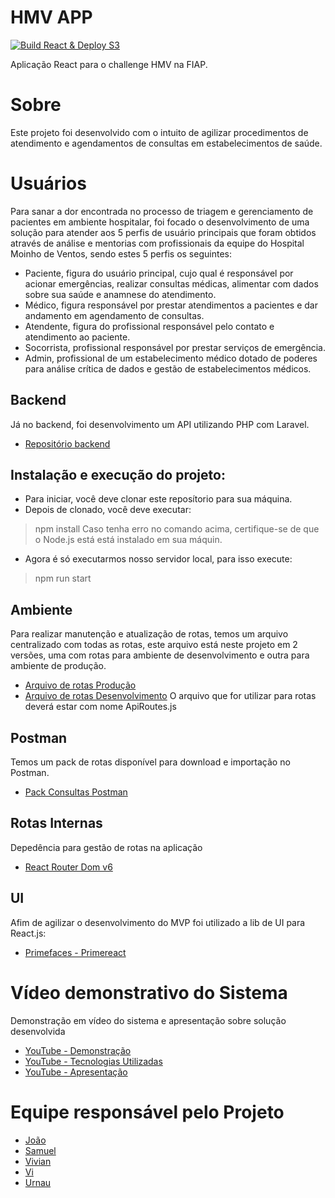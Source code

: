 # HMV APP
[![Build React & Deploy S3](https://github.com/urnauzao/hmv-app/actions/workflows/actions-build-deploy.yml/badge.svg)](https://github.com/urnauzao/hmv-app/actions/workflows/actions-build-deploy.yml)

Aplicação React para o challenge HMV na FIAP.

# Sobre
Este projeto foi desenvolvido com o intuito de agilizar procedimentos de atendimento e agendamentos de consultas em estabelecimentos de saúde. 

# Usuários
Para sanar a dor encontrada no processo de triagem e gerenciamento de pacientes em ambiente hospitalar, foi focado o desenvolvimento de uma solução para atender aos 5 perfis de usuário principais que foram obtidos através de análise e mentorias com profissionais da equipe do Hospital Moinho de Ventos, sendo estes 5 perfis os seguintes:
- Paciente, figura do usuário principal, cujo qual é responsável por acionar emergências, realizar consultas médicas, alimentar com dados sobre sua saúde e anamnese do atendimento.
- Médico, figura responsável por prestar atendimentos a pacientes e dar andamento em agendamento de consultas. 
- Atendente, figura do profissional responsável pelo contato e atendimento ao paciente.
- Socorrista, profissional responsável por prestar serviços de emergência.
- Admin, profissional de um estabelecimento médico dotado de poderes para análise crítica de dados e gestão de estabelecimentos médicos.

## Backend
Já no backend, foi desenvolvimento um API utilizando PHP com Laravel. 
- [Repositório backend](https://github.com/urnauzao/hmv-mock)

## Instalação e execução do projeto:
- Para iniciar, você deve clonar este reposítorio para sua máquina.
- Depois de clonado, você deve executar:
> npm install
Caso tenha erro no comando acima, certifique-se de que o Node.js está está instalado em sua máquin.
- Agora é só executarmos nosso servidor local, para isso execute:
> npm run start

## Ambiente
Para realizar manutenção e atualização de rotas, temos um arquivo centralizado com todas as rotas, este arquivo está neste projeto em 2 versões, uma com rotas para ambiente de desenvolvimento e outra para ambiente de produção.
- [Arquivo de rotas Produção](https://github.com/urnauzao/hmv-app/blob/master/src/ApiRoutes.js)
- [Arquivo de rotas Desenvolvimento](https://github.com/urnauzao/hmv-app/blob/master/src/ApiRoutes.js.dev)
O arquivo que for utilizar para rotas deverá estar com nome ApiRoutes.js

## Postman
Temos um pack de rotas disponível para download e importação no Postman. 
- [Pack Consultas Postman](https://github.com/urnauzao/hmv-app/blob/master/routes_postman_pack.json)


## Rotas Internas
Depedência para gestão de rotas na aplicação
- [React Router Dom v6](https://reactrouter.com/docs/en/v6)

## UI
Afim de agilizar o desenvolvimento do MVP foi utilizado a lib de UI para React.js:
- [Primefaces - Primereact](https://www.primefaces.org/primereact/)

# Vídeo demonstrativo do Sistema
Demonstração em vídeo do sistema e apresentação sobre solução desenvolvida
- [YouTube - Demonstração ](https://youtu.be/Do1ugB8SF0I)
- [YouTube - Tecnologias Utilizadas ](https://youtu.be/dQHKCblRfMY)
- [YouTube - Apresentação ](https://youtu.be/0vAdp5qWiao)

# Equipe responsável pelo Projeto
- [João]("")
- [Samuel](https://www.linkedin.com/in/samuel-arcanjo-61a6a914b/)
- [Vivian]("")
- [Vi]("")
- [Urnau](https://www.linkedin.com/in/urnau/)

